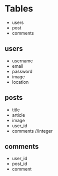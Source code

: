 # Tables

- users
- post
- comments

## users

- username
- email
- password
- image
- location

## posts

- title
- article
- image
- user_id
- comments //integer

## comments

- user_id
- post_id
- comment
